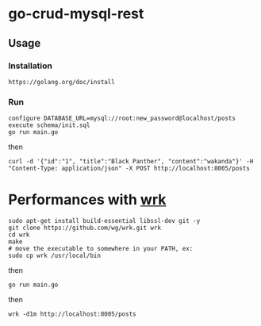 # go-crud-mysql-rest

## Usage

### Installation 
    https://golang.org/doc/install
### Run
    configure DATABASE_URL=mysql://root:new_password@localhost/posts
    execute schema/init.sql
    go run main.go
then

    curl -d '{"id":"1", "title":"Black Panther", "content":"wakanda"}' -H "Content-Type: application/json" -X POST http://localhost:8005/posts
    
# Performances with [wrk](https://github.com/wg/wrk)

    sudo apt-get install build-essential libssl-dev git -y
    git clone https://github.com/wg/wrk.git wrk
    cd wrk
    make
    # move the executable to somewhere in your PATH, ex:
    sudo cp wrk /usr/local/bin
then

    go run main.go

then

    wrk -d1m http://localhost:8005/posts
